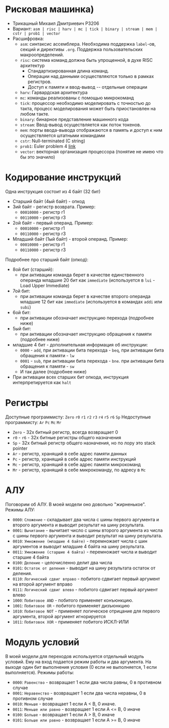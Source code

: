 # Рисковая машинка)
- Трикашный Михаил Дмитриевич P3206
- Вариант: `asm | risc | harv | mc | tick | binary | stream | mem | cstr | prob1 | vector`
- Расшифровка:
  - `asm`: синтаксис ассемблера. Необходима поддержка `label`-ов, секций и директивы `.org`. Поддержка пользовательских макроопределений. 
  - `risc`: система команд должна быть упрощенной, в духе RISC архитектур
    -  Стандартизированная длина команд.
    -  Операции над данными осуществляются только в рамках регистров.
    -  Доступ к памяти и ввод-вывод -- отдельные операции
  - `harv`: Гарвардская архитектура
  - `mc`: команды реализованы с помощью микрокоманд
  - `tick`: процессор необходимо моделировать с точностью до такта, процесс моделирования может быть приостановлен на любом такте.
  - `binary`: бинарное представление машинного кода
  - `stream`: Ввод-вывод осуществляется как поток токенов.
  - `mem`: порты ввода-вывода отображаются в память и доступ к ним осуществляется штатными командами
  - `cstr`: Null-terminated (C string)
  - `prob1`: Euler problem 4 [link](https://projecteuler.net/problem=4)
  - `vector`: векторная организация процессора (понятие не имею что бы это значило)

# Кодирование инструкций
Одна инструкция состоит из 4 байт (32 бит)
- Старший байт (4ый байт) - опкод
- 3ий байт - регистр возврата. Пример:
  - `00010000` - регистр r1
  - `00110000` - регистр r3
- 2ой байт - первый операнд. Пример:
  - `00010000` - регистр r1
  - `00110000` - регистр r3
- Младший байт (1ый байт) - второй операнд. Пример:
  - `00010000` - регистр r1
  - `00110000` - регистр r3

Подробнее про старший байт (опкод):
- 8ой бит (старший):
  - при активации команда берет в качестве единственного операнда младшие 20 бит как `immediate` (используется в `lui` - Load Upper Immediate)
- 7ой бит:
  - при активации команда берет в качестве второго операнда младшие 12 бит как `immediate` (используется в командах `addi` или `subi`)
- 6ой бит:
  - при активации обозначает инструкцию перехода (подробнее ниже)
- 5ый бит:
  - при активации обозначает инструкцию обращения к памяти (подробнее ниже)
- младшие 4 бит - дополнительная информация об инструкции:
  - `0000` - `add`, при активации бита перехода - `beq`, при активации бита обращения к памяти - `lw`
  - `0001` - `sub`, при активации бита перехода - `bne`. при активации бита обращения к памяти - `sw`
  - И так далее (подробнее ниже)
- При активации всех старших бит опкода, инструкция интерпретируется как `halt` 


# Регистры
Доступные программисту:
`Zero` `r0` `r1` `r2` `r3` `r4` `r5` `r6` `Sp`
Недоступные программисту: `Ar` `Pc` `Mc` `Mr`
- `Zero` - 32х битный регистр, всегда возвращает 0
- `r0` - `r6` - 32х битные регистры общего назначения
- `Sp` - 32х битный регистр общего назначения, но по лору это stack pointer
- `Ar` - регистр, хранящий в себе адрес памяти данных
- `Pc` - регистр, хранящий в себе адрес памяти инструкций
- `Mc` - регистр, хранящий в себе адрес памяти микрокоманд
- `Mr` - регистр, хранящий в себе микрокоманду, по адресу в `Mc`

# АЛУ
Поговорим об АЛУ. В моей модели оно довольно "жирненькое". Режимы АЛУ:
- `0000`: `Сложение` - складывает два числа с шины первого аргумента и второго аргумента и выводит результат на шину результата.
- `0001`: `Вычитание` - вычитает число с шины второго аргумента из числа с шины первого аргумента и выводит результат на шину результата.
- `0010`: `Умножение (младшие 4 байте)` - перемножает числа с шин аргументов и выводит младшие 4 байта на шину результата.
- `0011`: `Умножение (старшие 4 байта)` - перемножает числа и выводит старшие 4 байта
- `0100`: `Деление` - целочисленно делит два числа
- `0101`: `Остаток от деления` - выводит на шину результата остаток от деления.
- `0110`: `Логический сдвиг вправо` - побитого сдвигает первый аргумент на второй аргумент вправо
- `0111`: `Логический сдвиг влево` - побитого сдвигает первый аргумент влево
- `1000`: `Побитовое AND` - побитого применяет конъюнкцию.
- `1001`: `Побитовое OR` - побитого применяет дизъюнкцию
- `1010`: `Побитовое NOT` - применяет логическое отрицание для первого аргумента, второй аргумент игнорируется
- `1011`: `Побитовок XOR` - применяет побитого ИСКЛ-ИЛИ

# Модуль условий
В моей модели для переходов используется отдельный модуль условий. Ему на вход подается режим работы и два аргумента. На выходе один бит выполнения условия (0 если не выполняется, 1 если выполняется). Режимы работы:
- `0000`: `Равенство` - возвращает 1 если два числа равны, 0 в противном случае
- `0001`: `Неравенство` - возвращает 1 если два числа неравны, 0 в противном случае
- `0010`: `Меньше` - возвращает 1 если A < B, 0 иначе.
- `0011`: `Меньше или равно` - возвращает 1 если A <= B, 0 иначе
- `0100`: `Больше` - возвращает 1 если A > B, 0 иначе
- `0101`: `Больше или равно` - возвращает 1 если A >= B, 0 иначе

